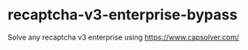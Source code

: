 # recaptcha-v3-enterprise-bypass
Solve any recaptcha v3 enterprise using https://www.capsolver.com/



                                                                                                                                   